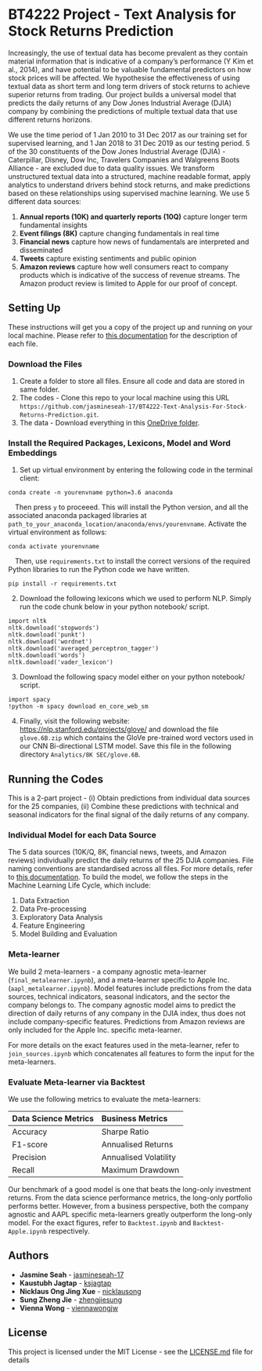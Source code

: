 # BT4222 Project - Text Analysis for Stock Returns Prediction

Increasingly, the use of textual data has become prevalent as they contain material information that is indicative of a company’s performance (Y Kim et al., 2014), and have potential to be valuable fundamental predictors on how stock prices will be affected. We hypothesise the effectiveness of using textual data as short term and long term drivers of stock returns to achieve superior returns from trading. Our project builds a universal model that predicts the daily returns of any Dow Jones Industrial Average (DJIA) company by combining the predictions of multiple textual data that use different returns horizons. 

We use the time period of 1 Jan 2010 to 31 Dec 2017 as our training set for supervised learning, and 1 Jan 2018 to 31 Dec 2019 as our testing period. 5 of the 30 constituents of the Dow Jones Industrial Average (DJIA) - Caterpillar, Disney, Dow Inc, Travelers Companies and Walgreens Boots Alliance - are excluded due to data quality issues. We transform unstructured textual data into a structured, machine readable format, apply analytics to understand drivers behind stock returns, and make predictions based on these relationships using supervised machine learning. We use 5 different data sources:
1. __Annual reports (10K) and quarterly reports (10Q)__ capture longer term fundamental insights
2. __Event filings (8K)__ capture changing fundamentals in real time
3. __Financial news__ capture how news of fundamentals are interpreted and disseminated
4. __Tweets__ capture existing sentiments and public opinion
5. __Amazon reviews__ capture how well consumers react to company products which is indicative of the success of revenue streams. The Amazon product review is limited to Apple for our proof of concept. 

## Setting Up
These instructions will get you a copy of the project up and running on your local machine. Please refer to <a href="https://github.com/jasmineseah-17/BT4222-Text-Analysis-For-Stock-Returns-Prediction/blob/master/Data%20Files%20Documentation.pdf" target="_blank">this documentation</a> for the description of each file.

### Download the Files
1. Create a folder to store all files. Ensure all code and data are stored in same folder.
2. The codes - Clone this repo to your local machine using this URL `https://github.com/jasmineseah-17/BT4222-Text-Analysis-For-Stock-Returns-Prediction.git`.
3. The data - Download everything in this <a href="http://recordit.co/" target="_blank">OneDrive folder</a>.

### Install the Required Packages, Lexicons, Model and Word Embeddings
1. Set up virtual environment by entering the following code in the terminal client:
```
conda create -n yourenvname python=3.6 anaconda
``` 
&ensp;&ensp;Then press `y` to proceeed. This will install the Python version, and all the associated anaconda packaged libraries at `path_to_your_anaconda_location/anaconda/envs/yourenvname`.
Activate the virtual environment as follows:
```
conda activate yourenvname
```
&ensp;&ensp;Then, use `requirements.txt` to install the correct versions of the required Python libraries to run the Python code we have written.
```
pip install -r requirements.txt
```
2. Download the following lexicons which we used to perform NLP. Simply run the code chunk below in your python notebook/ script.
``` 
import nltk
nltk.download('stopwords')
nltk.download('punkt')
nltk.download('wordnet')
nltk.download('averaged_perceptron_tagger')
nltk.download('words')
nltk.download('vader_lexicon')
```
3. Download the following spacy model either on your python notebook/ script.
```
import spacy
!python -m spacy download en_core_web_sm
```
4. Finally, visit the following website: https://nlp.stanford.edu/projects/glove/ and download the file `glove.6B.zip` which contains the GloVe pre-trained word vectors used in our CNN Bi-directional LSTM model. Save this file in the following directory `Analytics/8K SEC/glove.6B`.

## Running the Codes
This is a 2-part project - (i) Obtain predictions from individual data sources for the 25 companies, (ii) Combine these predictions with technical and seasonal indicators for the final signal of the daily returns of any company.

### Individual Model for each Data Source
The 5 data sources (10K/Q, 8K, financial news, tweets, and Amazon reviews) individually predict the daily returns of the 25 DJIA companies. File naming conventions are standardised across all files. For more details, refer to <a href="https://github.com/jasmineseah-17/BT4222-Text-Analysis-For-Stock-Returns-Prediction/blob/master/Data%20Files%20Documentation.pdf" target="_blank">this documentation</a>. To build the model, we follow the steps in the Machine Learning Life Cycle, which include:
1. Data Extraction
2. Data Pre-processing
3. Exploratory Data Analysis
4. Feature Engineering
5. Model Building and Evaluation

### Meta-learner
We build 2 meta-learners - a company agnostic meta-learner (`final_metalearner.ipynb`), and a meta-learner specific to Apple Inc. (`aapl_metalearner.ipynb`). Model features include predictions from the data sources, technical indicators, seasonal indicators, and the sector the company belongs to. The company agnostic model aims to predict the direction of daily returns of any company in the DJIA index, thus does not include company-specific features. Predictions from Amazon reviews are only included for the Apple Inc. specific meta-learner.

For more details on the exact features used in the meta-learner, refer to `join_sources.ipynb` which concatenates all features to form the input for the meta-learners.

### Evaluate Meta-learner via Backtest
We use the following metrics to evaluate the meta-learners:

| __Data Science Metrics__ | __Business Metrics__  |
| :------- | :--- |
| Accuracy | Sharpe Ratio |
| F1-score | Annualised Returns |
| Precision | Annualised Volatility |
| Recall | Maximum Drawdown |

Our benchmark of a good model is one that beats the long-only investment returns. From the data science performance metrics, the long-only portfolio performs better. However, from a business perspective, both the company agnostic and AAPL specific meta-learners greatly outperform the long-only model. For the exact figures, refer to `Backtest.ipynb` and `Backtest-Apple.ipynb` respectively.

## Authors

* **Jasmine Seah** - [jasmineseah-17](https://github.com/jasmineseah-17)
* **Kaustubh Jagtap** - [ksjagtap](https://github.com/ksjagtap)
* **Nicklaus Ong Jing Xue** - [nicklausong](https://github.com/nicklausong)
* **Sung Zheng Jie** - [zhengjiesung](https://github.com/zhengjiesung)
* **Vienna Wong** - [viennawongjw](https://github.com/Viennawongjw)

## License

This project is licensed under the MIT License - see the [LICENSE.md](LICENSE.md) file for details
